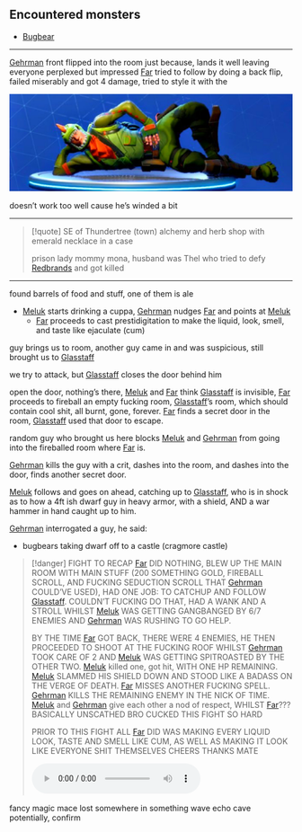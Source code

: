 ## Encountered monsters
- [Bugbear](Bugbear)
- - -
[Gehrman](Gehrman%20Sparrow.md) front flipped into the room just because, lands it well leaving everyone perplexed but impressed
[Far](Far%20Alskare.md) tried to follow by doing a back flip, failed miserably and got 4 damage, tried to style it with the 

![](images/Pasted%20image%2020240726192338.png)

doesn’t work too well cause he’s winded a bit
- - -

> [!quote] SE of Thundertree (town) alchemy and herb shop with emerald necklace in a case 
> 
> prison lady mommy mona, husband was Thel who tried to defy [Redbrands](Redbrands.md) and got killed

- - - 
found barrels of food and stuff, one of them is ale
- [Meluk](Meluk%20McDod.md) starts drinking a cuppa, [Gehrman](Gehrman%20Sparrow.md) nudges [Far](Far%20Alskare.md) and points at [Meluk](Meluk%20McDod.md)
	- [Far](Far%20Alskare.md) proceeds to cast prestidigitation to make the liquid, look, smell, and taste like ejaculate (cum) 

guy brings us to room, another guy came in and was suspicious, still brought us to [Glasstaff](../../03%20-%20Resources/Glasstaff.md) 

we try to attack, but [Glasstaff](../../03%20-%20Resources/Glasstaff.md) closes the door behind him

open the door, nothing’s there, [Meluk](Meluk%20McDod.md) and [Far](Far%20Alskare.md) think [Glasstaff](../../03%20-%20Resources/Glasstaff.md) is invisible, [Far](Far%20Alskare.md) proceeds to fireball an empty fucking room, [Glasstaff](../../03%20-%20Resources/Glasstaff.md)’s room, which should contain cool shit, all burnt, gone, forever. [Far](Far%20Alskare.md) finds a secret door in the room, [Glasstaff](../../03%20-%20Resources/Glasstaff.md) used that door to escape. 

random guy who brought us here blocks [Meluk](Meluk%20McDod.md) and [Gehrman](Gehrman%20Sparrow.md) from going into the fireballed room where [Far](Far%20Alskare.md) is. 

[Gehrman](Gehrman%20Sparrow.md) kills the guy with a crit, dashes into the room, and dashes into the door, finds another secret door. 

[Meluk](Meluk%20McDod.md) follows and goes on ahead, catching up to [Glasstaff](../../03%20-%20Resources/Glasstaff.md), who is in shock as to how a 4ft ish dwarf guy in heavy armor, with a shield, AND a war hammer in hand caught up to him.

[Gehrman](Gehrman%20Sparrow.md) interrogated a guy, he said: 
- bugbears taking dwarf off to a castle (cragmore castle)

> [!danger] FIGHT
> TO RECAP [Far](Far%20Alskare.md) DID NOTHING, BLEW UP THE MAIN ROOM WITH MAIN STUFF (200 SOMETHING GOLD, FIREBALL SCROLL, AND FUCKING SEDUCTION SCROLL THAT [Gehrman](Gehrman%20Sparrow.md) COULD’VE USED), HAD ONE JOB: TO CATCHUP AND FOLLOW [Glasstaff](../../03%20-%20Resources/Glasstaff.md). COULDN’T FUCKING DO THAT, HAD A WANK AND A STROLL WHILST [Meluk](Meluk%20McDod.md) WAS GETTING GANGBANGED BY 6/7 ENEMIES AND [Gehrman](Gehrman%20Sparrow.md) WAS RUSHING TO GO HELP. 
> 
> BY THE TIME [Far](Far%20Alskare.md) GOT BACK, THERE WERE 4 ENEMIES, HE THEN PROCEEDED TO SHOOT AT THE FUCKING ROOF WHILST [Gehrman](Gehrman%20Sparrow.md) TOOK CARE OF 2 AND [Meluk](Meluk%20McDod.md) WAS GETTING SPITROASTED BY THE OTHER TWO. [Meluk](Meluk%20McDod.md) killed one, got hit, WITH ONE HP REMAINING. [Meluk](Meluk%20McDod.md) SLAMMED HIS SHIELD DOWN AND STOOD LIKE A BADASS ON THE VERGE OF DEATH. [Far](Far%20Alskare.md) MISSES ANOTHER FUCKING SPELL. [Gehrman](Gehrman%20Sparrow.md) KILLS THE REMAINING ENEMY IN THE NICK OF TIME. [Meluk](Meluk%20McDod.md) and [Gehrman](Gehrman%20Sparrow.md) give each other a nod of respect, WHILST [Far](Far%20Alskare.md)??? BASICALLY UNSCATHED BRO CUCKED THIS FIGHT SO HARD 
> 
> PRIOR TO THIS FIGHT ALL [Far](Far%20Alskare.md) DID WAS MAKING EVERY LIQUID LOOK, TASTE AND SMELL LIKE CUM, AS WELL AS MAKING IT LOOK LIKE EVERYONE SHIT THEMSELVES CHEERS THANKS MATE 
>  
> ![](images/ALESTORM%20-%20Fucked%20With%20An%20Anchor.mp3)

fancy magic mace lost somewhere in something wave echo cave potentially, confirm 


